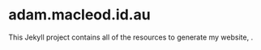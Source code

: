 # adam.macleod.id.au

This Jekyll project contains all of the resources to generate my website, [](http://adam.macleod.id.au/).
